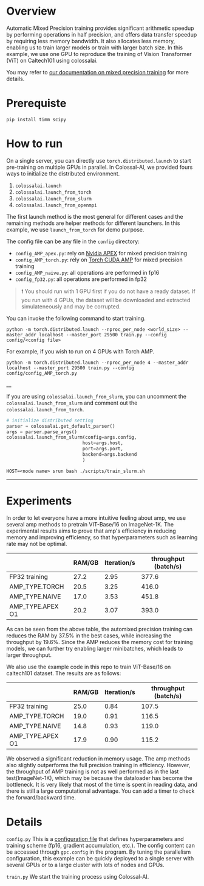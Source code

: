 # Overview

Automatic Mixed Precision training provides significant arithmetic speedup by performing operations in half precision, and offers data transfer speedup by requiring less memory bandwidth. It also allocates less memory, enabling us to train larger models or train with larger batch size. In this example, we use one GPU to reproduce the training of Vision Transformer (ViT) on Caltech101 using colossalai. 

You may refer to [our documentation on mixed precision training](https://colossalai.org/tutorials/basic_tutorials/use_auto_mixed_precision_in_training) for more details.

# Prerequiste

```shell
pip install timm scipy
```

# How to run

On a single server, you can directly use `torch.distributed.launch` to start pre-training on multiple GPUs in parallel. In Colossal-AI, we provided fours ways to initialize the distributed environment. 

1. `colossalai.launch`
2. `colossalai.launch_from_torch`
3. `colossalai.launch_from_slurm`
4. `colossalai.launch_from_openmpi`

The first launch method is the most general for different cases and the remaining methods are helper methods for different launchers. In this example, we use `launch_from_torch` for demo purpose. 

The config file can be any file in the `config` directory:
- `config_AMP_apex.py`: rely on [Nvidia APEX](https://github.com/NVIDIA/apex) for mixed precision training
- `config_AMP_torch.py`: rely on [Torch CUDA AMP](https://pytorch.org/docs/stable/amp.html) for mixed precision training
- `config_AMP_naive.py`: all operations are performed in fp16
- `config_fp32.py`: all operations are performed in fp32


> ❗️ You should run with 1 GPU first if you do not have a ready dataset. If you run with 4 GPUs, the dataset will be downloaded and extracted simulateneously and may be corrupted.

You can invoke the following command to start training.

```shell
python -m torch.distributed.launch --nproc_per_node <world_size> --master_addr localhost --master_port 29500 train.py --config config/<config file>
```

For example, if you wish to run on 4 GPUs with Torch AMP.

```shell
python -m torch.distributed.launch --nproc_per_node 4 --master_addr localhost --master_port 29500 train.py --config config/config_AMP_torch.py
```

__

If you are using `colossalai.launch_from_slurm`, you can uncomment the `colossalai.launch_from_slurm` and comment out the `colossalai.launch_from_torch`.

```python
# initialize distributed setting
parser = colossalai.get_default_parser()
args = parser.parse_args()
colossalai.launch_from_slurm(config=args.config,
                            host=args.host,
                            port=args.port,
                            backend=args.backend
                            )
```

```shell
HOST=<node name> srun bash ./scripts/train_slurm.sh
```

---

# Experiments
In order to let everyone have a more intuitive feeling about amp, we use several amp methods to pretrain VIT-Base/16 on ImageNet-1K. The experimental results aims to prove that amp's efficiency in reducing memory and improving efficiency, so that hyperparameters such as learning rate may not be optimal.

|                  | RAM/GB | Iteration/s | throughput (batch/s) |
| ---------------- | ------ | ----------- | -------------------- |
| FP32 training    | 27.2   | 2.95        | 377.6                |
| AMP_TYPE.TORCH   | 20.5   | 3.25        | 416.0                |
| AMP_TYPE.NAIVE   | 17.0   | 3.53        | 451.8                |
| AMP_TYPE.APEX O1 | 20.2   | 3.07        | 393.0                |

As can be seen from the above table, the automixed precision training can reduces the RAM by 37.5% in the best cases, while increasing the throughput by 19.6%. Since the AMP reduces the memory cost for training models, we can further try enabling larger minibatches, which leads to larger throughput.


We also use the example code in this repo to train ViT-Base/16 on caltech101 dataset. The results are as follows:  

|                  | RAM/GB | Iteration/s | throughput (batch/s) |
| ---------------- | ------ | ----------- | -------------------- |
| FP32 training    | 25.0   | 0.84        | 107.5                |
| AMP_TYPE.TORCH   | 19.0   | 0.91        | 116.5                |
| AMP_TYPE.NAIVE   | 14.8   | 0.93        | 119.0                |
| AMP_TYPE.APEX O1 | 17.9   | 0.90        | 115.2                |

We observed a significant reduction in memory usage. The amp methods also slightly outperforms the full precision training in efficiency. However, the throughput of AMP training is not as well performed as in the last test(ImageNet-1K), which may be because the dataloader has become the bottleneck. It is very likely that most of the time is spent in reading data, and there is still a large computational advantage. You can add a timer to check the forward/backward time.




# Details
`config.py`
This is a [configuration file](https://colossalai.org/config.html) that defines hyperparameters and training scheme (fp16, gradient accumulation, etc.). The config content can be accessed through `gpc.config` in the program. By tuning the parallelism configuration, this example can be quickly deployed to a single server with several GPUs or to a large cluster with lots of nodes and GPUs. 


`train.py`
We start the training process using Colossal-AI.
